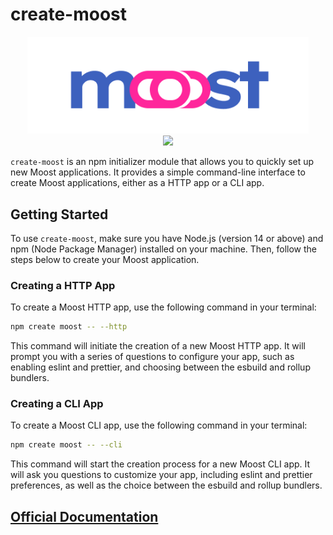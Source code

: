 # create-moost

<p align="center">
<img src="../../moost-logo.png" width="450px"><br>
<a  href="https://github.com/moostjs/moostjs/blob/main/LICENSE">
    <img src="https://img.shields.io/badge/License-MIT-green?style=for-the-badge" />
</a>
</p>

`create-moost` is an npm initializer module that allows you to quickly set up new Moost applications. It provides a simple command-line interface to create Moost applications, either as a HTTP app or a CLI app.

## Getting Started

To use `create-moost`, make sure you have Node.js (version 14 or above) and npm (Node Package Manager) installed on your machine. Then, follow the steps below to create your Moost application.

### Creating a HTTP App

To create a Moost HTTP app, use the following command in your terminal:

```bash
npm create moost -- --http
```

This command will initiate the creation of a new Moost HTTP app. It will prompt you with a series of questions to configure your app, such as enabling eslint and prettier, and choosing between the esbuild and rollup bundlers.

### Creating a CLI App

To create a Moost CLI app, use the following command in your terminal:

```bash
npm create moost -- --cli
```

This command will start the creation process for a new Moost CLI app. It will ask you questions to customize your app, including eslint and prettier preferences, as well as the choice between the esbuild and rollup bundlers.

## [Official Documentation](https://moost.org/)
